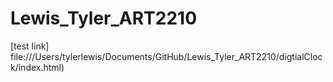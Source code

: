 # Lewis_Tyler_ART2210

[test link] file:///Users/tylerlewis/Documents/GitHub/Lewis_Tyler_ART2210/digtialClock/index.html)




